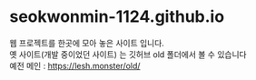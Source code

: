 # seokwonmin-1124.github.io
웹 프로젝트를 한곳에 모아 놓은 사이트 입니다.<br>
옛 사이트(개발 중이었던 사이트) 는 깃허브 old 폴더에서 볼 수 있습니다<br>
예전 메인 : https://lesh.monster/old/